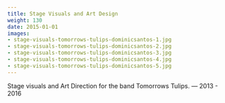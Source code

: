 ```yaml
---
title: Stage Visuals and Art Design
weight: 130
date: 2015-01-01
images:
- stage-visuals-tomorrows-tulips-dominicsantos-1.jpg
- stage-visuals-tomorrows-tulips-dominicsantos-2.jpg
- stage-visuals-tomorrows-tulips-dominicsantos-3.jpg
- stage-visuals-tomorrows-tulips-dominicsantos-4.jpg
- stage-visuals-tomorrows-tulips-dominicsantos-5.jpg
---
```

Stage visuals and Art Direction for the band Tomorrows Tulips. — 2013 - 2016